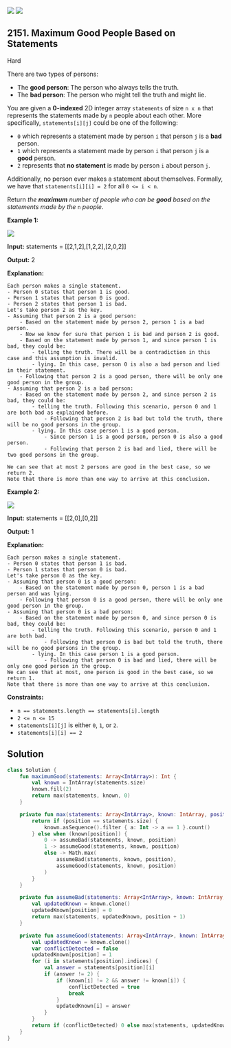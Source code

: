 [![](https://img.shields.io/github/stars/javadev/LeetCode-in-Kotlin?label=Stars&style=flat-square)](https://github.com/javadev/LeetCode-in-Kotlin)
[![](https://img.shields.io/github/forks/javadev/LeetCode-in-Kotlin?label=Fork%20me%20on%20GitHub%20&style=flat-square)](https://github.com/javadev/LeetCode-in-Kotlin/fork)

## 2151\. Maximum Good People Based on Statements

Hard

There are two types of persons:

*   The **good person**: The person who always tells the truth.
*   The **bad person**: The person who might tell the truth and might lie.

You are given a **0-indexed** 2D integer array `statements` of size `n x n` that represents the statements made by `n` people about each other. More specifically, `statements[i][j]` could be one of the following:

*   `0` which represents a statement made by person `i` that person `j` is a **bad** person.
*   `1` which represents a statement made by person `i` that person `j` is a **good** person.
*   `2` represents that **no statement** is made by person `i` about person `j`.

Additionally, no person ever makes a statement about themselves. Formally, we have that `statements[i][i] = 2` for all `0 <= i < n`.

Return _the **maximum** number of people who can be **good** based on the statements made by the_ `n` _people_.

**Example 1:**

![](https://assets.leetcode.com/uploads/2022/01/15/logic1.jpg)

**Input:** statements = \[\[2,1,2],[1,2,2],[2,0,2]]

**Output:** 2

**Explanation:**

    Each person makes a single statement.
    - Person 0 states that person 1 is good.
    - Person 1 states that person 0 is good.
    - Person 2 states that person 1 is bad.
    Let's take person 2 as the key.
    - Assuming that person 2 is a good person:
        - Based on the statement made by person 2, person 1 is a bad person.
        - Now we know for sure that person 1 is bad and person 2 is good.
        - Based on the statement made by person 1, and since person 1 is bad, they could be:
            - telling the truth. There will be a contradiction in this case and this assumption is invalid.
            - lying. In this case, person 0 is also a bad person and lied in their statement.
        - Following that person 2 is a good person, there will be only one good person in the group.
    - Assuming that person 2 is a bad person:
        - Based on the statement made by person 2, and since person 2 is bad, they could be:
            - telling the truth. Following this scenario, person 0 and 1 are both bad as explained before.
                - Following that person 2 is bad but told the truth, there will be no good persons in the group.
            - lying. In this case person 1 is a good person.
                - Since person 1 is a good person, person 0 is also a good person.
                - Following that person 2 is bad and lied, there will be two good persons in the group.
                
    We can see that at most 2 persons are good in the best case, so we return 2.
    Note that there is more than one way to arrive at this conclusion. 

**Example 2:**

![](https://assets.leetcode.com/uploads/2022/01/15/logic2.jpg)

**Input:** statements = \[\[2,0],[0,2]]

**Output:** 1

**Explanation:**

    Each person makes a single statement.
    - Person 0 states that person 1 is bad.
    - Person 1 states that person 0 is bad.
    Let's take person 0 as the key.
    - Assuming that person 0 is a good person:
        - Based on the statement made by person 0, person 1 is a bad person and was lying.
        - Following that person 0 is a good person, there will be only one good person in the group.
    - Assuming that person 0 is a bad person:
        - Based on the statement made by person 0, and since person 0 is bad, they could be:
            - telling the truth. Following this scenario, person 0 and 1 are both bad.
                - Following that person 0 is bad but told the truth, there will be no good persons in the group.
            - lying. In this case person 1 is a good person.
                - Following that person 0 is bad and lied, there will be only one good person in the group.
    We can see that at most, one person is good in the best case, so we return 1.
    Note that there is more than one way to arrive at this conclusion. 

**Constraints:**

*   `n == statements.length == statements[i].length`
*   `2 <= n <= 15`
*   `statements[i][j]` is either `0`, `1`, or `2`.
*   `statements[i][i] == 2`

## Solution

```kotlin
class Solution {
    fun maximumGood(statements: Array<IntArray>): Int {
        val known = IntArray(statements.size)
        known.fill(2)
        return max(statements, known, 0)
    }

    private fun max(statements: Array<IntArray>, known: IntArray, position: Int): Int {
        return if (position == statements.size) {
            known.asSequence().filter { a: Int -> a == 1 }.count()
        } else when (known[position]) {
            0 -> assumeBad(statements, known, position)
            1 -> assumeGood(statements, known, position)
            else -> Math.max(
                assumeBad(statements, known, position),
                assumeGood(statements, known, position)
            )
        }
    }

    private fun assumeBad(statements: Array<IntArray>, known: IntArray, position: Int): Int {
        val updatedKnown = known.clone()
        updatedKnown[position] = 0
        return max(statements, updatedKnown, position + 1)
    }

    private fun assumeGood(statements: Array<IntArray>, known: IntArray, position: Int): Int {
        val updatedKnown = known.clone()
        var conflictDetected = false
        updatedKnown[position] = 1
        for (i in statements[position].indices) {
            val answer = statements[position][i]
            if (answer != 2) {
                if (known[i] != 2 && answer != known[i]) {
                    conflictDetected = true
                    break
                }
                updatedKnown[i] = answer
            }
        }
        return if (conflictDetected) 0 else max(statements, updatedKnown, position + 1)
    }
}
```